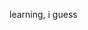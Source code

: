 learning, i guess
<!---
JuliaCota/JuliaCota is a ✨ special ✨ repository because its `README.md` (this file) appears on your GitHub profile.
You can click the Preview link to take a look at your changes.
--->
